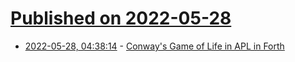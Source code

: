 # [Published on 2022-05-28](index.md)

* [2022-05-28, 04:38:14](https://news.ycombinator.com/item?id=31537648) - [Conway's Game of Life in APL in Forth](https://github.com/chmykh/apl-life)
